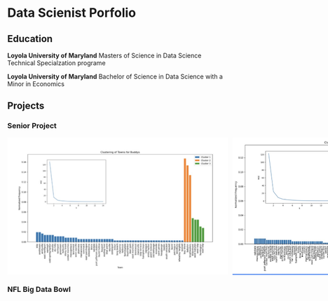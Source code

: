 # Data Scienist Porfolio

## Education 
**Loyola University of Maryland**
Masters of Science in Data Science Technical Specialzation programe

**Loyola University of Maryland**
Bachelor of Science in Data Science with a Minor in Economics 

## Projects

### Senior Project 
<div style="display: flex; gap: 10px;">
  <img src="/new-folder/Buddy_Towns.jpeg" alt="Buddy Towns" width="510">
  <img src="/new-folder/Athlete_Towns.jpeg" alt="Athlete Towns" width="500">
</div>

### NFL Big Data Bowl

